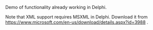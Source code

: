 Demo of functionality already working in Delphi.

Note that XML support requires MSXML in Delphi.
Download it from https://www.microsoft.com/en-us/download/details.aspx?id=3988 .
